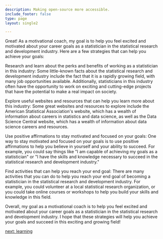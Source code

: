 ```yaml
---
description: Making open-source more accessible.
include_footer: false
type: page
layout: single2

---
```


<p>
Great! As a motivational coach, my goal is to help you feel excited and motivated about your career goals as a statistician in the statistical research and development industry. Here are a few strategies that can help you achieve your goals:

Research and learn about the perks and benefits of working as a statistician in this industry: Some little-known facts about the statistical research and development industry include the fact that it is a rapidly growing field, with many job opportunities available. Additionally, statisticians in this industry often have the opportunity to work on exciting and cutting-edge projects that have the potential to make a real impact on society.

Explore useful websites and resources that can help you learn more about this industry: Some great websites and resources to explore include the American Statistical Association's website, which has a wealth of information about careers in statistics and data science, as well as the Data Science Central website, which has a wealth of information about data science careers and resources.

Use positive affirmations to stay motivated and focused on your goals: One way to stay motivated and focused on your goals is to use positive affirmations to help you believe in yourself and your ability to succeed. For example, you could say things like "I am capable of achieving my goals as a statistician" or "I have the skills and knowledge necessary to succeed in the statistical research and development industry."

Find activities that can help you reach your end goal: There are many activities that you can do to help you reach your end goal of becoming a statistician in the statistical research and development industry. For example, you could volunteer at a local statistical research organization, or you could take online courses or workshops to help you build your skills and knowledge in this field.

Overall, my goal as a motivational coach is to help you feel excited and motivated about your career goals as a statistician in the statistical research and development industry. I hope that these strategies will help you achieve your goals and succeed in this exciting and growing field!


<a href="https://workdojos.com/statistician/learning">next: learning</a>
